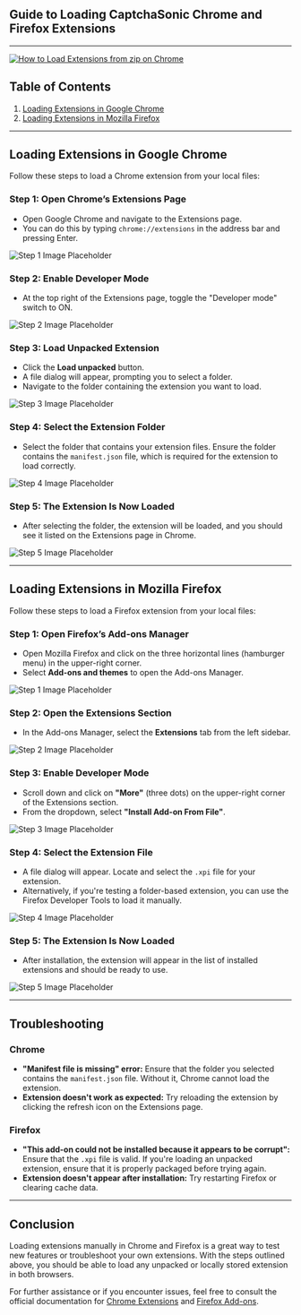 ## Guide to Loading CaptchaSonic Chrome and Firefox Extensions

---
[![How to Load Extensions from zip on Chrome](https://img.youtube.com/vi/yVvvA8kaIuk/0.jpg)](https://www.youtube.com/watch?v=yVvvA8kaIuk)


## Table of Contents

1. [Loading Extensions in Google Chrome](#loading-extensions-in-google-chrome)
2. [Loading Extensions in Mozilla Firefox](#loading-extensions-in-mozilla-firefox)

---

## Loading Extensions in Google Chrome

Follow these steps to load a Chrome extension from your local files:

### Step 1: Open Chrome’s Extensions Page

- Open Google Chrome and navigate to the Extensions page.
- You can do this by typing `chrome://extensions` in the address bar and pressing Enter.

![Step 1 Image Placeholder](image_placeholder_1)

### Step 2: Enable Developer Mode

- At the top right of the Extensions page, toggle the "Developer mode" switch to ON.

![Step 2 Image Placeholder](image_placeholder_2)

### Step 3: Load Unpacked Extension

- Click the **Load unpacked** button.
- A file dialog will appear, prompting you to select a folder.
- Navigate to the folder containing the extension you want to load.

![Step 3 Image Placeholder](image_placeholder_3)

### Step 4: Select the Extension Folder

- Select the folder that contains your extension files. Ensure the folder contains the `manifest.json` file, which is required for the extension to load correctly.

![Step 4 Image Placeholder](image_placeholder_4)

### Step 5: The Extension Is Now Loaded

- After selecting the folder, the extension will be loaded, and you should see it listed on the Extensions page in Chrome.

![Step 5 Image Placeholder](image_placeholder_5)

---

## Loading Extensions in Mozilla Firefox

Follow these steps to load a Firefox extension from your local files:

### Step 1: Open Firefox’s Add-ons Manager

- Open Mozilla Firefox and click on the three horizontal lines (hamburger menu) in the upper-right corner.
- Select **Add-ons and themes** to open the Add-ons Manager.

![Step 1 Image Placeholder](image_placeholder_6)

### Step 2: Open the Extensions Section

- In the Add-ons Manager, select the **Extensions** tab from the left sidebar.

![Step 2 Image Placeholder](image_placeholder_7)

### Step 3: Enable Developer Mode

- Scroll down and click on **"More"** (three dots) on the upper-right corner of the Extensions section.
- From the dropdown, select **"Install Add-on From File"**.



![Step 3 Image Placeholder](image_placeholder_8)

### Step 4: Select the Extension File

- A file dialog will appear. Locate and select the `.xpi` file for your extension.
- Alternatively, if you're testing a folder-based extension, you can use the Firefox Developer Tools to load it manually.

![Step 4 Image Placeholder](image_placeholder_9)

### Step 5: The Extension Is Now Loaded

- After installation, the extension will appear in the list of installed extensions and should be ready to use.

![Step 5 Image Placeholder](image_placeholder_10)

---

## Troubleshooting

### Chrome

- **"Manifest file is missing" error:** Ensure that the folder you selected contains the `manifest.json` file. Without it, Chrome cannot load the extension.
- **Extension doesn't work as expected:** Try reloading the extension by clicking the refresh icon on the Extensions page.

### Firefox

- **"This add-on could not be installed because it appears to be corrupt":** Ensure that the `.xpi` file is valid. If you're loading an unpacked extension, ensure that it is properly packaged before trying again.
- **Extension doesn't appear after installation:** Try restarting Firefox or clearing cache data.

---

## Conclusion

Loading extensions manually in Chrome and Firefox is a great way to test new features or troubleshoot your own extensions. With the steps outlined above, you should be able to load any unpacked or locally stored extension in both browsers.

For further assistance or if you encounter issues, feel free to consult the official documentation for [Chrome Extensions](https://developer.chrome.com/docs/extensions/) and [Firefox Add-ons](https://developer.mozilla.org/en-US/docs/Mozilla/Add-ons).
